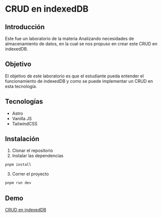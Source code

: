 # CRUD en indexedDB

## Introducción
Este fue un laboratorio de la materia Analizando necesidades de almacenamiento de datos, en la cual se nos propuso en crear este CRUD en indexedDB.

## Objetivo
El objetivo de este laboratorio es que el estudiante pueda entender el funcionamiento de indexedDB y como se puede implementar un CRUD en esta tecnología.

## Tecnologías
- Astro
- Vanilla JS
- TailwindCSS

## Instalación
1. Clonar el repositorio
2. Instalar las dependencias
```bash
pnpm install
```
3. Correr el proyecto
```bash
pnpm run dev
```

## Demo
[CRUD en indexedDB](https://crud-in-indexeddb.vercel.app/)